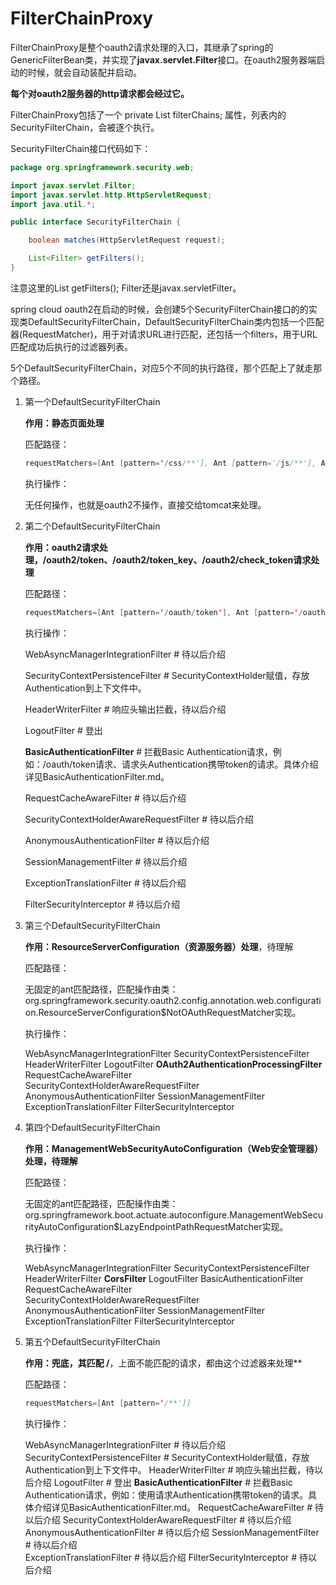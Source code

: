 # FilterChainProxy

FilterChainProxy是整个oauth2请求处理的入口，其继承了spring的GenericFilterBean类，并实现了**javax.servlet.Filter**接口。在oauth2服务器端启动的时候，就会自动装配并启动。

**每个对oauth2服务器的http请求都会经过它。**

FilterChainProxy包括了一个 private List<SecurityFilterChain> filterChains; 属性，列表内的SecurityFilterChain，会被逐个执行。

SecurityFilterChain接口代码如下：

```java
package org.springframework.security.web;

import javax.servlet.Filter;
import javax.servlet.http.HttpServletRequest;
import java.util.*;

public interface SecurityFilterChain {

	boolean matches(HttpServletRequest request);

	List<Filter> getFilters();
}
```

注意这里的List<Filter> getFilters(); Filter还是javax.servletFilter。

spring cloud oauth2在启动的时候，会创建5个SecurityFilterChain接口的的实现类DefaultSecurityFilterChain，DefaultSecurityFilterChain类内包括一个匹配器(RequestMatcher)，用于对请求URL进行匹配，还包括一个filters，用于URL匹配成功后执行的过滤器列表。

5个DefaultSecurityFilterChain，对应5个不同的执行路径，那个匹配上了就走那个路径。

1. 第一个DefaultSecurityFilterChain

   **作用：静态页面处理**

   匹配路径：

   ```java
   requestMatchers=[Ant [pattern='/css/**'], Ant [pattern='/js/**'], Ant [pattern='/images/**'], Ant [pattern='/webjars/**'], Ant [pattern='/**/favicon.ico'], Ant [pattern='/error']]
   ```

   执行操作：

   无任何操作，也就是oauth2不操作，直接交给tomcat来处理。

2. 第二个DefaultSecurityFilterChain

   **作用：oauth2请求处理，/oauth2/token、/oauth2/token_key、/oauth2/check_token请求处理**

   匹配路径：

   ```java
   requestMatchers=[Ant [pattern='/oauth/token'], Ant [pattern='/oauth/token_key'], Ant [pattern='/oauth/check_token']]
   ```

   执行操作：

   WebAsyncManagerIntegrationFilter  # 待以后介绍

   SecurityContextPersistenceFilter # SecurityContextHolder赋值，存放Authentication到上下文件中。

   HeaderWriterFilter # 响应头输出拦截，待以后介绍

   LogoutFilter # 登出

   **BasicAuthenticationFilter** # 拦截Basic Authentication请求，例如：/oauth/token请求、请求头Authentication携带token的请求。具体介绍详见BasicAuthenticationFilter.md。

   RequestCacheAwareFilter # 待以后介绍

   SecurityContextHolderAwareRequestFilter # 待以后介绍 

   AnonymousAuthenticationFilter # 待以后介绍

   SessionManagementFilter # 待以后介绍	

   ExceptionTranslationFilter # 待以后介绍

   FilterSecurityInterceptor # 待以后介绍

   

3. 第三个DefaultSecurityFilterChain

   **作用：ResourceServerConfiguration（资源服务器）处理**，待理解

   匹配路径：

   无固定的ant匹配路径，匹配操作由类：org.springframework.security.oauth2.config.annotation.web.configuration.ResourceServerConfiguration$NotOAuthRequestMatcher实现。

   执行操作：

   WebAsyncManagerIntegrationFilter
   SecurityContextPersistenceFilter
   HeaderWriterFilter
   LogoutFilter
   **OAuth2AuthenticationProcessingFilter**
   RequestCacheAwareFilter	
   SecurityContextHolderAwareRequestFilter
   AnonymousAuthenticationFilter
   SessionManagementFilter	
   ExceptionTranslationFilter
   FilterSecurityInterceptor

4. 第四个DefaultSecurityFilterChain

   **作用：ManagementWebSecurityAutoConfiguration（Web安全管理器）处理，待理解**

   匹配路径：

   无固定的ant匹配路径，匹配操作由类：org.springframework.boot.actuate.autoconfigure.ManagementWebSecurityAutoConfiguration$LazyEndpointPathRequestMatcher实现。

   执行操作：

   WebAsyncManagerIntegrationFilter
   SecurityContextPersistenceFilter
   HeaderWriterFilter
   **CorsFilter**
   LogoutFilter
   BasicAuthenticationFilter
   RequestCacheAwareFilter	
   SecurityContextHolderAwareRequestFilter
   AnonymousAuthenticationFilter
   SessionManagementFilter	
   ExceptionTranslationFilter
   FilterSecurityInterceptor

5. 第五个DefaultSecurityFilterChain

   **作用：兜底，其匹配 /**，上面不能匹配的请求，都由这个过滤器来处理**

   匹配路径：

   ```java
   requestMatchers=[Ant [pattern='/**']]
   ```

   执行操作：

   WebAsyncManagerIntegrationFilter  # 待以后介绍
   SecurityContextPersistenceFilter # SecurityContextHolder赋值，存放Authentication到上下文件中。
   HeaderWriterFilter # 响应头输出拦截，待以后介绍
   LogoutFilter # 登出
   **BasicAuthenticationFilter** # 拦截Basic Authentication请求，例如：使用请求Authentication携带token的请求。具体介绍详见BasicAuthenticationFilter.md。
   RequestCacheAwareFilter # 待以后介绍
   SecurityContextHolderAwareRequestFilter # 待以后介绍 
   AnonymousAuthenticationFilter # 待以后介绍
   SessionManagementFilter # 待以后介绍	
   ExceptionTranslationFilter # 待以后介绍
   FilterSecurityInterceptor # 待以后介绍
